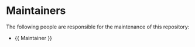 # Maintainers

The following people are responsible for the maintenance of this repository:

* {{ Maintainer }}
